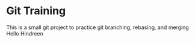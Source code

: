 # Git Training

This is a small git project to practice git branching, rebasing, and merging
Hello Hindreen
